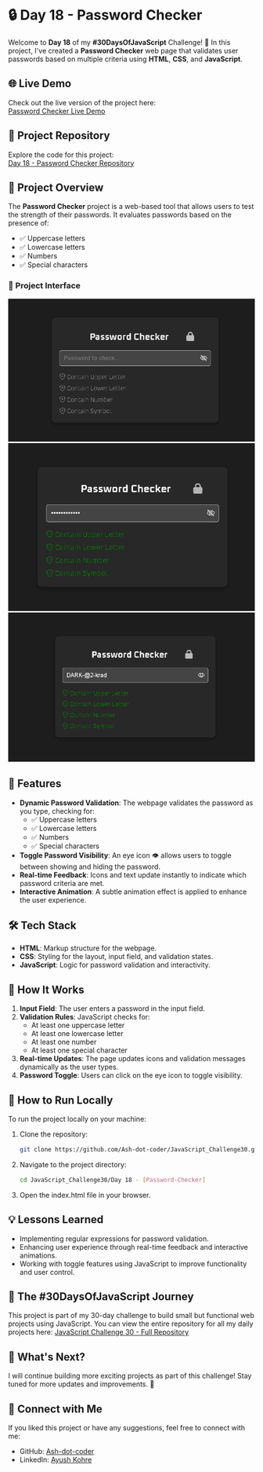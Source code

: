 # 🔒 Day 18 - Password Checker

Welcome to **Day 18** of my **#30DaysOfJavaScript** Challenge! 🚀 In this project, I've created a **Password Checker** web page that validates user passwords based on multiple criteria using **HTML**, **CSS**, and **JavaScript**.

## 🌐 Live Demo
Check out the live version of the project here:  
[Password Checker Live Demo](https://ash-dot-coder.github.io/JavaScript_Challenge30/Day%2018%20-%20%5BPassword-Checker%5D/index.html)

## 📂 Project Repository
Explore the code for this project:  
[Day 18 - Password Checker Repository](https://github.com/Ash-dot-coder/JavaScript_Challenge30/tree/Js30/Day%2018%20-%20%5BPassword-Checker%5D)

## 📝 Project Overview

The **Password Checker** project is a web-based tool that allows users to test the strength of their passwords. It evaluates passwords based on the presence of:
- ✅ Uppercase letters
- ✅ Lowercase letters
- ✅ Numbers
- ✅ Special characters

### 📸 Project Interface

![Password Checker Interface - unfilled](images/interface-1.png)
![Password Checker Interface - filled](images/interface-2.png)
![Password Checker Interface - showed](images/interface-3.png)


## 🔧 Features

- **Dynamic Password Validation**: The webpage validates the password as you type, checking for:
  - ✅ Uppercase letters
  - ✅ Lowercase letters
  - ✅ Numbers
  - ✅ Special characters
- **Toggle Password Visibility**: An eye icon 👁️ allows users to toggle between showing and hiding the password.
- **Real-time Feedback**: Icons and text update instantly to indicate which password criteria are met.
- **Interactive Animation**: A subtle animation effect is applied to enhance the user experience.

## 🛠️ Tech Stack

- **HTML**: Markup structure for the webpage.
- **CSS**: Styling for the layout, input field, and validation states.
- **JavaScript**: Logic for password validation and interactivity.

## 📖 How It Works

1. **Input Field**: The user enters a password in the input field.
2. **Validation Rules**: JavaScript checks for:
   - At least one uppercase letter
   - At least one lowercase letter
   - At least one number
   - At least one special character
3. **Real-time Updates**: The page updates icons and validation messages dynamically as the user types.
4. **Password Toggle**: Users can click on the eye icon to toggle visibility.

## 🚀 How to Run Locally

To run the project locally on your machine:

1. Clone the repository:
   ```bash
   git clone https://github.com/Ash-dot-coder/JavaScript_Challenge30.git
   ```

2. Navigate to the project directory:
    ```bash
    cd JavaScript_Challenge30/Day 18 - [Password-Checker]
    ```

3. Open the index.html file in your browser.

## 💡 Lessons Learned
- Implementing regular expressions for password validation.
- Enhancing user experience through real-time feedback and interactive animations.
- Working with toggle features using JavaScript to improve functionality and user control.

## 📅 The #30DaysOfJavaScript Journey
This project is part of my 30-day challenge to build small but functional web projects using JavaScript. You can view the entire repository for all my daily projects here:
[JavaScript Challenge 30 - Full Repository](https://github.com/Ash-dot-coder/JavaScript_Challenge30)

## 🌟 What's Next?
I will continue building more exciting projects as part of this challenge! Stay tuned for more updates and improvements. 💪

## 🙌 Connect with Me
If you liked this project or have any suggestions, feel free to connect with me:
- GitHub: [Ash-dot-coder](https://github.com/Ash-dot-coder)
- LinkedIn: [Ayush Kohre](https://www.linkedin.com/in/aayush-kohre-dev1/)